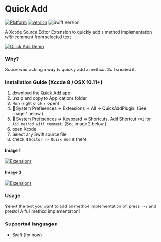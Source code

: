 # Quick Add
[![Platform](https://img.shields.io/cocoapods/p/Typist.svg?style=flat)](https://github.com/funky-monkey/QuickAdd)
[![version](https://img.shields.io/badge/version-1.0-brightgreen.svg)](https://github.com/funky-monkey/QuickAdd)
![Swift Version](https://img.shields.io/badge/swift-3.0-orange.svg?style=flat)

A Xcode Source Editor Extension to quickly add a method implementation _with_ comment from selected text

[![Quick Add Demo](Assets/quickAddMethodPlugin.gif)]()

### Why? 
Xcode was lacking a way to quickly add a method. So I created it.

### Installation Guide (Xcode 8 / OSX 10.11+)

1. download the [Quick Add app](https://github.com/funky-monkey/QuickAdd/blob/master/release/QuickAddPlugin.zip)
2. unzip and copy to Applications folder
3. Run (right click + open)
4.  System Preferences ⇒ Extensions ⇒ All ⇒ QuickAddPlugin. (See image 1 below.)
5.  System Preferences ⇒ Keyboard ⇒ Shortcuts. Add Shortcut `⌥⌘i` for `Add method with comment`. (See image 2 below.)
6. open Xcode
7. Select any Swift source file
8. check if `Editor -> Quick Add` is there 


#### Image 1

[![Extensions](Assets/extension.png)]()


#### Image 2

[![Extensions](Assets/shortcut.png)]()

### Usage
Select the text you want to add an method implementation of, press `⌥⌘i` and presto! A full method implementation!

### Supported languages
- Swift (for now)
